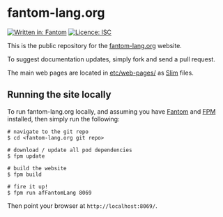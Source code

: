# fantom-lang.org

[![Written in: Fantom](http://img.shields.io/badge/written%20in-Fantom-lightgray.svg)](https://fantom-lang.org/)
[![Licence: ISC](http://img.shields.io/badge/licence-ISC-blue.svg)](https://choosealicense.com/licenses/isc/)

This is the public repository for the [fantom-lang.org](https://fantom-lang.org/) website.

To suggest documentation updates, simply fork and send a pull request.

The main web pages are located in [etc/web-pages/](etc/web-pages/) as [Slim](http://eggbox.fantomfactory.org/pods/afSlim/) files.



## Running the site locally

To run fantom-lang.org locally, and assuming you have [Fantom](https://fantom-lang.org/download) and [FPM](http://eggbox.fantomfactory.org/pods/afFpm/) installed, then simply run the following:

    # navigate to the git repo
    $ cd <fantom-lang.org git repo>

    # download / update all pod dependencies
    $ fpm update
    
    # build the website
    $ fpm build
    
    # fire it up!
    $ fpm run afFantomLang 8069

Then point your browser at `http://localhost:8069/`.
